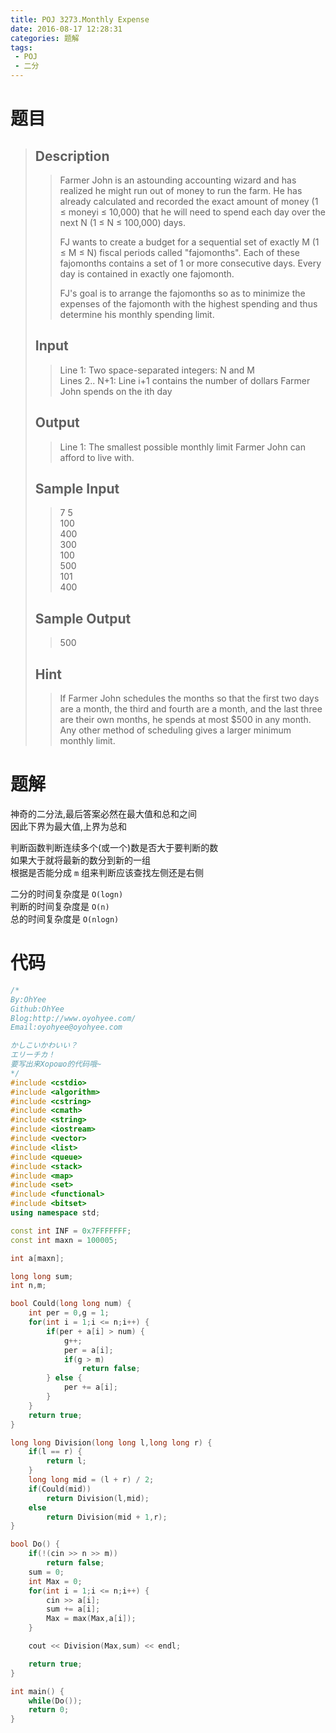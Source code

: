 ```yaml
---
title: POJ 3273.Monthly Expense
date: 2016-08-17 12:28:31
categories: 题解
tags: 
 - POJ
 - 二分
---
```

# 题目
> 
> ## Description  
>> Farmer John is an astounding accounting wizard and has realized he might run out of money to run the farm. He has already calculated and recorded the exact amount of money (1 ≤ moneyi ≤ 10,000) that he will need to spend each day over the next N (1 ≤ N ≤ 100,000) days.  
>>   
>> FJ wants to create a budget for a sequential set of exactly M (1 ≤ M ≤ N) fiscal periods called "fajomonths". Each of these fajomonths contains a set of 1 or more consecutive days. Every day is contained in exactly one fajomonth.  
>>   
>> FJ's goal is to arrange the fajomonths so as to minimize the expenses of the fajomonth with the highest spending and thus determine his monthly spending limit.  
>>   
>> <!--more-->  
> 
> ## Input  
>> Line 1: Two space-separated integers: N and M   
>> Lines 2.. N+1: Line i+1 contains the number of dollars Farmer John spends on the ith day  
> 
> ## Output  
>> Line 1: The smallest possible monthly limit Farmer John can afford to live with.  
> 
> ## Sample Input  
>> 7 5  
>> 100  
>> 400  
>> 300  
>> 100  
>> 500  
>> 101  
>> 400  
> 
> ## Sample Output  
>> 500 
> 
> ## Hint  
>> If Farmer John schedules the months so that the first two days are a month, the third and fourth are a month, and the last three are their own months, he spends at most $500 in any month. Any other method of scheduling gives a larger minimum monthly limit.  


# 题解
神奇的二分法,最后答案必然在最大值和总和之间  
因此下界为最大值,上界为总和  

判断函数判断连续多个(或一个)数是否大于要判断的数  
如果大于就将最新的数分到新的一组  
根据是否能分成 `m` 组来判断应该查找左侧还是右侧  

二分的时间复杂度是 `O(logn)`  
判断的时间复杂度是 `O(n)`  
总的时间复杂度是 `O(nlogn)`  

# 代码
```cpp Monthly Expense https://github.com/OhYee/sourcecode/tree/master/ACM 代码备份
/*
By:OhYee
Github:OhYee
Blog:http://www.oyohyee.com/
Email:oyohyee@oyohyee.com

かしこいかわいい？
エリーチカ！
要写出来Хорошо的代码哦~
*/
#include <cstdio>
#include <algorithm>
#include <cstring>
#include <cmath>
#include <string>
#include <iostream>
#include <vector>
#include <list>
#include <queue>
#include <stack>
#include <map>
#include <set>
#include <functional>
#include <bitset>
using namespace std;

const int INF = 0x7FFFFFFF;
const int maxn = 100005;

int a[maxn];

long long sum;
int n,m;

bool Could(long long num) {
    int per = 0,g = 1;
    for(int i = 1;i <= n;i++) {
        if(per + a[i] > num) {
            g++;
            per = a[i];
            if(g > m)
                return false;
        } else {
            per += a[i];
        }
    }
    return true;
}

long long Division(long long l,long long r) {
    if(l == r) {
        return l;
    }
    long long mid = (l + r) / 2;
    if(Could(mid))
        return Division(l,mid);
    else
        return Division(mid + 1,r);
}

bool Do() {
    if(!(cin >> n >> m))
        return false;
    sum = 0;
    int Max = 0;
    for(int i = 1;i <= n;i++) {
        cin >> a[i];
        sum += a[i];
        Max = max(Max,a[i]);
    }

    cout << Division(Max,sum) << endl;

    return true;
}

int main() {
    while(Do());
    return 0;
}
```